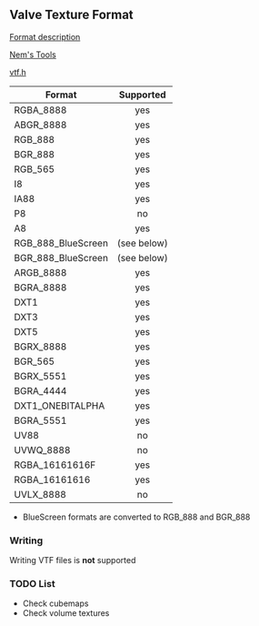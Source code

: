 ## Valve Texture Format

[Format description](https://developer.valvesoftware.com/wiki/Valve_Texture_Format)

[Nem's Tools](http://nemesis.thewavelength.net/index.php?c=149)

[vtf.h](https://github.com/ValveSoftware/source-sdk-2013/blob/master/sp/src/public/vtf/vtf.h)

| Format             | Supported |
| ------------------ |:---------:|
| RGBA_8888          |    yes    |
| ABGR_8888          |    yes    |
| RGB_888            |    yes    |
| BGR_888            |    yes    |
| RGB_565            |    yes    |
| I8                 |    yes    |
| IA88               |    yes    |
| P8                 |    no     |
| A8                 |    yes    |
| RGB_888_BlueScreen |(see below)|
| BGR_888_BlueScreen |(see below)|
| ARGB_8888          |    yes    |
| BGRA_8888          |    yes    |
| DXT1               |    yes    |
| DXT3               |    yes    |
| DXT5               |    yes    |
| BGRX_8888          |    yes    |
| BGR_565            |    yes    |
| BGRX_5551          |    yes    |
| BGRA_4444          |    yes    |
| DXT1_ONEBITALPHA   |    yes    |
| BGRA_5551          |    yes    |
| UV88               |    no     |
| UVWQ_8888          |    no     |
| RGBA_16161616F     |    yes    |
| RGBA_16161616      |    yes    |
| UVLX_8888          |    no     |

* BlueScreen formats are converted to RGB_888 and BGR_888

### Writing

Writing VTF files is **not** supported

### TODO List

* Check cubemaps
* Check volume textures
